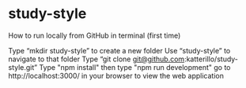 # study-style

How to run locally from GitHub in terminal (first time)

Type “mkdir study-style” to create a new folder
Use “study-style” to navigate to that folder
Type “git clone git@github.com:katterillo/study-style.git”
Type "npm install" then type "npm run development"
go to http://localhost:3000/ in your browser to view the web application
